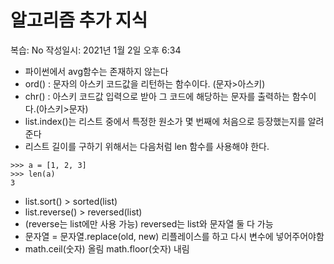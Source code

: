 # 알고리즘 추가 지식

복습: No
작성일시: 2021년 1월 2일 오후 6:34

- 파이썬에서 avg함수는 존재하지 않는다
- ord() : 문자의 아스키 코드값을 리턴하는 함수이다. (문자>아스키)
- chr() : 아스키 코드값 입력으로 받아 그 코드에 해당하는 문자를 출력하는 함수이다.(아스키>문자)
- list.index()는 리스트 중에서 특정한 원소가 몇 번째에 처음으로 등장했는지를 알려준다
- 리스트 길이를 구하기 위해서는 다음처럼 len 함수를 사용해야 한다.

```
>>> a = [1, 2, 3]
>>> len(a)
3
```

- list.sort() > sorted(list)
- list.reverse() > reversed(list)
- (reverse는 list에만 사용 가능) reversed는 list와 문자열 둘 다 가능
- 문자열 = 문자열.replace(old, new) 리플레이스를 하고 다시 변수에 넣어주어야함
- math.ceil(숫자) 올림 math.floor(숫자) 내림